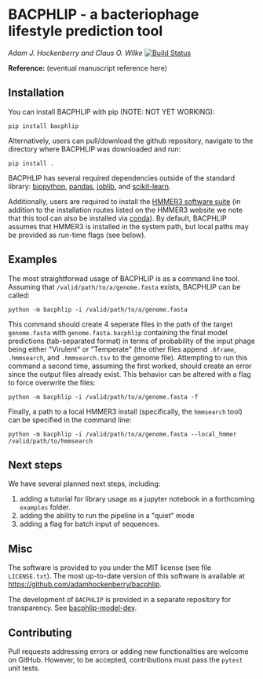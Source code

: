 # BACPHLIP - a bacteriophage lifestyle prediction tool

*Adam J. Hockenberry and Claus O. Wilke*
[![Build Status](https://travis-ci.com/adamhockenberry/bacphlip.svg?branch=master)](https://travis-ci.com/adamhockenberry/bacphlip)

**Reference:**
(eventual manuscript reference here)

## Installation

You can install BACPHLIP with pip (NOTE: NOT YET WORKING):
```
pip install bacphlip
```

Alternatively, users can pull/download the github repository, navigate to the directory where BACPHLIP was downloaded and run:
```
pip install .
```

BACPHLIP has several required dependencies outside of the standard library: [biopython](https://pypi.org/project/biopython/), [pandas](https://pypi.org/project/pandas/), [joblib](https://pypi.org/project/joblib/), and [scikit-learn](https://pypi.org/project/scikit-learn/).

Additionally, users are required to install the [HMMER3 software suite](http://hmmer.org/) (in addition to the installation routes listed on the HMMER3 website we note that this tool can also be installed via [conda](https://anaconda.org/bioconda/hmmer)). By default, BACPHLIP assumes that HMMER3 is installed in the system path, but local paths may be provided as run-time flags (see below). 

## Examples

The most straightforwad usage of BACPHLIP is as a command line tool. Assuming that `/valid/path/to/a/genome.fasta` exists, BACPHLIP can be called:
```
python -m bacphlip -i /valid/path/to/a/genome.fasta
```

This command should create 4 seperate files in the path of the target `genome.fasta` with `genome.fasta.bacphlip` containing the final model predictions (tab-separated format) in terms of probability of the input phage being either "Virulent" or "Temperate" (the other files append `.6frame`, `.hmmsearch`, and `.hmmsearch.tsv` to the genome file). Attempting to run this command a second time, assuming the first worked, should create an error since the output files already exist. This behavior can be altered with a flag to force overwrite the files:
```
python -m bacphlip -i /valid/path/to/a/genome.fasta -f 
```

Finally, a path to a local HMMER3 install (specifically, the `hmmsearch` tool) can be specified in the command line:
```
python -m bacphlip -i /valid/path/to/a/genome.fasta --local_hmmer /valid/path/to/hmmsearch
```


## Next steps

We have several planned next steps, including:
1. adding a tutorial for library usage as a jupyter notebook in a forthcoming `examples` folder. 
2. adding the ability to run the pipeline in a "quiet" mode
3. adding a flag for batch input of sequences. 

## Misc

The software is provided to you under the MIT license (see file `LICENSE.txt`).
The most up-to-date version of this software is available at
https://github.com/adamhockenberry/bacphlip.

The development of `BACPHLIP` is provided in a separate repository for transparency. See [bacphlip-model-dev](https://github.com/adamhockenberry/bacphlip-model-dev).

## Contributing

Pull requests addressing errors or adding new functionalities are welcome on GitHub. However, to be accepted, contributions must pass the `pytest` unit tests. 
